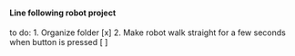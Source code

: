#### Line following robot project

to do:
    1. Organize folder [x]
    2. Make robot walk straight for a few seconds when button is pressed [ ]